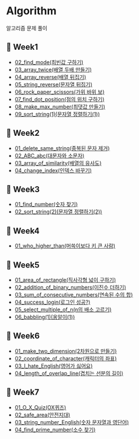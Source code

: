 # Algorithm
알고리즘 문제 풀이

## 📆 Week1
- <a href="https://guco.tistory.com/54">02_find_mode(최빈값 구하기)</a>
- <a href="https://guco.tistory.com/55">03_array_twice(배열 두배 만들기)</a>
- <a href="https://guco.tistory.com/57">04_array_reverse(배열 뒤집기)</a>
- <a href="https://guco.tistory.com/58">05_string_reverse(문자열 뒤집기)</a>
- <a href="https://guco.tistory.com/59">06_rock_paper_scissors(가위 바위 보)</a>
- <a href="https://guco.tistory.com/61">07_find_dot_position(점의 위치 구하기)</a>
- <a href="https://guco.tistory.com/62">08_make_max_number(최댓값 만들기)</a>
- <a href="https://guco.tistory.com/63">09_sort_string(1)(문자열 정렬하기(1))</a>

## 📆 Week2
- <a href="https://guco.tistory.com/71">01_delete_same_string(중복된 문자 제거)</a>
- <a href="https://guco.tistory.com/79">02_ABC_abc(대문자와 소문자)</a>
- <a href="https://guco.tistory.com/81">03_array_of_similarity(배열의 유사도)</a>
- <a href="https://guco.tistory.com/80">04_change_index(인덱스 바꾸기)</a>

## 📆 Week3
- <a href="https://guco.tistory.com/84">01_find_number(숫자 찾기)</a>
- <a href="https://guco.tistory.com/87">02_sort_string(2)(문자열 정렬하기(2))</a>

## 📆 Week4
- <a href="https://guco.tistory.com/93">01_who_higher_than(머쓱이보다 키 큰 사람)</a>

## 📆 Week5
- <a href="https://guco.tistory.com/104">01_area_of_rectangle(직사각형 넓이 구하기)</a>
- <a href="https://guco.tistory.com/105">02_addition_of_binary_numbers(이진수 더하기)</a>
- <a href="https://guco.tistory.com/109">03_sum_of_consecutive_numbers(연속된 수의 합)</a>
- <a href="https://guco.tistory.com/114">04_success_login(로그인 성공?)</a>
- <a href="https://guco.tistory.com/117">05_select_multiple_of_n(n의 배소 고르기)</a>
- <a href="https://guco.tistory.com/120">06_babbling(1)(옹알이(1))</a>
  
## 📆 Week6
- <a href="https://guco.tistory.com/124">01_make_two_dimension(2차원으로 만들기)</a>
- <a href="https://guco.tistory.com/127">02_coordinate_of_character(캐릭터의 좌표)</a>
- <a href="https://guco.tistory.com/130">03_I_hate_English(영어가 싫어요)</a>
- <a href="https://guco.tistory.com/134">04_length_of_overlap_line(겹치는 선분의 길이)</a>

## 📆 Week7
- <a href="https://guco.tistory.com/162">01_O_X_Quiz(OX퀴즈)</a>
- <a href="https://guco.tistory.com/165">02_safe_area(안전지대)</a>
- <a href="https://guco.tistory.com/168">03_string_number_English(숫자 문자열과 영단어)</a>
- <a href="https://guco.tistory.com/167">04_find_prime_number(소수 찾기)</a>
